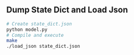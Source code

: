 

## Dump State Dict and Load Json

```bash
# Create state_dict.json
python model.py
# Compile and execute
make
./load_json state_dict.json
```
